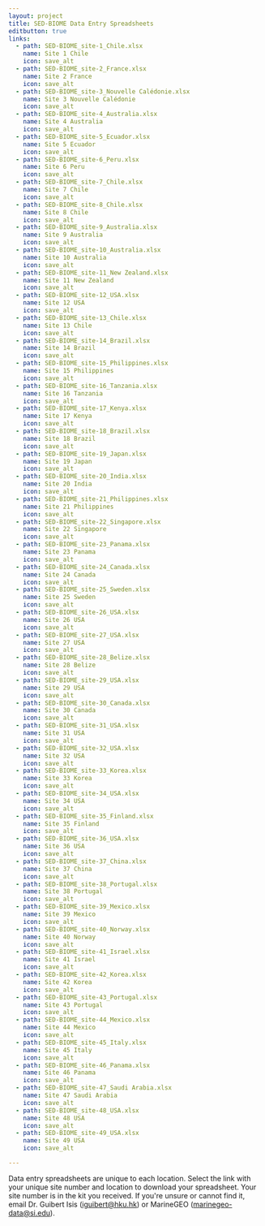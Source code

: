 ```yaml
---
layout: project
title: SED-BIOME Data Entry Spreadsheets
editbutton: true
links:
  - path: SED-BIOME_site-1_Chile.xlsx
    name: Site 1 Chile
    icon: save_alt
  - path: SED-BIOME_site-2_France.xlsx
    name: Site 2 France
    icon: save_alt
  - path: SED-BIOME_site-3_Nouvelle Calédonie.xlsx
    name: Site 3 Nouvelle Calédonie
    icon: save_alt
  - path: SED-BIOME_site-4_Australia.xlsx
    name: Site 4 Australia
    icon: save_alt
  - path: SED-BIOME_site-5_Ecuador.xlsx
    name: Site 5 Ecuador
    icon: save_alt
  - path: SED-BIOME_site-6_Peru.xlsx
    name: Site 6 Peru
    icon: save_alt
  - path: SED-BIOME_site-7_Chile.xlsx
    name: Site 7 Chile
    icon: save_alt
  - path: SED-BIOME_site-8_Chile.xlsx
    name: Site 8 Chile
    icon: save_alt
  - path: SED-BIOME_site-9_Australia.xlsx
    name: Site 9 Australia
    icon: save_alt
  - path: SED-BIOME_site-10_Australia.xlsx
    name: Site 10 Australia
    icon: save_alt
  - path: SED-BIOME_site-11_New Zealand.xlsx
    name: Site 11 New Zealand
    icon: save_alt
  - path: SED-BIOME_site-12_USA.xlsx
    name: Site 12 USA
    icon: save_alt
  - path: SED-BIOME_site-13_Chile.xlsx
    name: Site 13 Chile
    icon: save_alt
  - path: SED-BIOME_site-14_Brazil.xlsx
    name: Site 14 Brazil
    icon: save_alt
  - path: SED-BIOME_site-15_Philippines.xlsx
    name: Site 15 Philippines
    icon: save_alt
  - path: SED-BIOME_site-16_Tanzania.xlsx
    name: Site 16 Tanzania
    icon: save_alt
  - path: SED-BIOME_site-17_Kenya.xlsx
    name: Site 17 Kenya
    icon: save_alt
  - path: SED-BIOME_site-18_Brazil.xlsx
    name: Site 18 Brazil
    icon: save_alt
  - path: SED-BIOME_site-19_Japan.xlsx
    name: Site 19 Japan
    icon: save_alt
  - path: SED-BIOME_site-20_India.xlsx
    name: Site 20 India 
    icon: save_alt
  - path: SED-BIOME_site-21_Philippines.xlsx
    name: Site 21 Philippines 
    icon: save_alt
  - path: SED-BIOME_site-22_Singapore.xlsx
    name: Site 22 Singapore 
    icon: save_alt
  - path: SED-BIOME_site-23_Panama.xlsx
    name: Site 23 Panama 
    icon: save_alt
  - path: SED-BIOME_site-24_Canada.xlsx
    name: Site 24 Canada 
    icon: save_alt
  - path: SED-BIOME_site-25_Sweden.xlsx
    name: Site 25 Sweden 
    icon: save_alt
  - path: SED-BIOME_site-26_USA.xlsx
    name: Site 26 USA 
    icon: save_alt
  - path: SED-BIOME_site-27_USA.xlsx
    name: Site 27 USA 
    icon: save_alt
  - path: SED-BIOME_site-28_Belize.xlsx
    name: Site 28 Belize 
    icon: save_alt
  - path: SED-BIOME_site-29_USA.xlsx
    name: Site 29 USA 
    icon: save_alt
  - path: SED-BIOME_site-30_Canada.xlsx
    name: Site 30 Canada 
    icon: save_alt
  - path: SED-BIOME_site-31_USA.xlsx
    name: Site 31 USA 
    icon: save_alt
  - path: SED-BIOME_site-32_USA.xlsx
    name: Site 32 USA 
    icon: save_alt
  - path: SED-BIOME_site-33_Korea.xlsx
    name: Site 33 Korea 
    icon: save_alt
  - path: SED-BIOME_site-34_USA.xlsx
    name: Site 34 USA 
    icon: save_alt
  - path: SED-BIOME_site-35_Finland.xlsx
    name: Site 35 Finland 
    icon: save_alt
  - path: SED-BIOME_site-36_USA.xlsx
    name: Site 36 USA 
    icon: save_alt
  - path: SED-BIOME_site-37_China.xlsx
    name: Site 37 China 
    icon: save_alt
  - path: SED-BIOME_site-38_Portugal.xlsx
    name: Site 38 Portugal 
    icon: save_alt
  - path: SED-BIOME_site-39_Mexico.xlsx
    name: Site 39 Mexico 
    icon: save_alt
  - path: SED-BIOME_site-40_Norway.xlsx
    name: Site 40 Norway 
    icon: save_alt
  - path: SED-BIOME_site-41_Israel.xlsx
    name: Site 41 Israel 
    icon: save_alt
  - path: SED-BIOME_site-42_Korea.xlsx
    name: Site 42 Korea 
    icon: save_alt
  - path: SED-BIOME_site-43_Portugal.xlsx
    name: Site 43 Portugal 
    icon: save_alt
  - path: SED-BIOME_site-44_Mexico.xlsx
    name: Site 44 Mexico 
    icon: save_alt
  - path: SED-BIOME_site-45_Italy.xlsx
    name: Site 45 Italy 
    icon: save_alt
  - path: SED-BIOME_site-46_Panama.xlsx
    name: Site 46 Panama 
    icon: save_alt
  - path: SED-BIOME_site-47_Saudi Arabia.xlsx
    name: Site 47 Saudi Arabia 
    icon: save_alt
  - path: SED-BIOME_site-48_USA.xlsx
    name: Site 48 USA 
    icon: save_alt
  - path: SED-BIOME_site-49_USA.xlsx
    name: Site 49 USA 
    icon: save_alt

---
```

  
Data entry spreadsheets are unique to each location. Select the link with your unique site number and location to download your spreadsheet. Your site number is in the kit you received. If you're unsure or cannot find it, email  Dr. Guibert Isis (iguibert@hku.hk) or MarineGEO (marinegeo-data@si.edu).